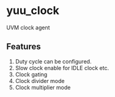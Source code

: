 # yuu_clock
UVM clock agent

## Features
1. Duty cycle can be configured.
2. Slow clock enable for IDLE clock etc.
3. Clock gating
4. Clock divider mode
5. Clock multiplier mode
